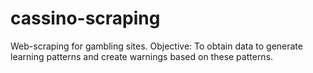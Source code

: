 # cassino-scraping
Web-scraping for gambling sites. Objective: To obtain data to generate learning patterns and create warnings based on these patterns.
